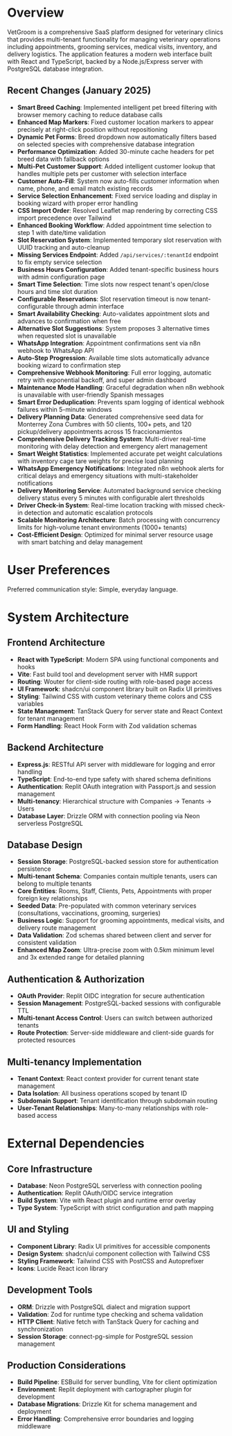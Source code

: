 # Overview

VetGroom is a comprehensive SaaS platform designed for veterinary clinics that provides multi-tenant functionality for managing veterinary operations including appointments, grooming services, medical visits, inventory, and delivery logistics. The application features a modern web interface built with React and TypeScript, backed by a Node.js/Express server with PostgreSQL database integration.

## Recent Changes (January 2025)
- **Smart Breed Caching**: Implemented intelligent pet breed filtering with browser memory caching to reduce database calls
- **Enhanced Map Markers**: Fixed customer location markers to appear precisely at right-click position without repositioning
- **Dynamic Pet Forms**: Breed dropdown now automatically filters based on selected species with comprehensive database integration
- **Performance Optimization**: Added 30-minute cache headers for pet breed data with fallback options
- **Multi-Pet Customer Support**: Added intelligent customer lookup that handles multiple pets per customer with selection interface
- **Customer Auto-Fill**: System now auto-fills customer information when name, phone, and email match existing records
- **Service Selection Enhancement**: Fixed service loading and display in booking wizard with proper error handling
- **CSS Import Order**: Resolved Leaflet map rendering by correcting CSS import precedence over Tailwind
- **Enhanced Booking Workflow**: Added appointment time selection to step 1 with date/time validation
- **Slot Reservation System**: Implemented temporary slot reservation with UUID tracking and auto-cleanup
- **Missing Services Endpoint**: Added `/api/services/:tenantId` endpoint to fix empty service selection
- **Business Hours Configuration**: Added tenant-specific business hours with admin configuration page
- **Smart Time Selection**: Time slots now respect tenant's open/close hours and time slot duration
- **Configurable Reservations**: Slot reservation timeout is now tenant-configurable through admin interface
- **Smart Availability Checking**: Auto-validates appointment slots and advances to confirmation when free
- **Alternative Slot Suggestions**: System proposes 3 alternative times when requested slot is unavailable
- **WhatsApp Integration**: Appointment confirmations sent via n8n webhook to WhatsApp API
- **Auto-Step Progression**: Available time slots automatically advance booking wizard to confirmation step
- **Comprehensive Webhook Monitoring**: Full error logging, automatic retry with exponential backoff, and super admin dashboard
- **Maintenance Mode Handling**: Graceful degradation when n8n webhook is unavailable with user-friendly Spanish messages
- **Smart Error Deduplication**: Prevents spam logging of identical webhook failures within 5-minute windows
- **Delivery Planning Data**: Generated comprehensive seed data for Monterrey Zona Cumbres with 50 clients, 100+ pets, and 120 pickup/delivery appointments across 15 fraccionamientos
- **Comprehensive Delivery Tracking System**: Multi-driver real-time monitoring with delay detection and emergency alert management
- **Smart Weight Statistics**: Implemented accurate pet weight calculations with inventory cage tare weights for precise load planning
- **WhatsApp Emergency Notifications**: Integrated n8n webhook alerts for critical delays and emergency situations with multi-stakeholder notifications
- **Delivery Monitoring Service**: Automated background service checking delivery status every 5 minutes with configurable alert thresholds
- **Driver Check-in System**: Real-time location tracking with missed check-in detection and automatic escalation protocols
- **Scalable Monitoring Architecture**: Batch processing with concurrency limits for high-volume tenant environments (1000+ tenants)
- **Cost-Efficient Design**: Optimized for minimal server resource usage with smart batching and delay management

# User Preferences

Preferred communication style: Simple, everyday language.

# System Architecture

## Frontend Architecture
- **React with TypeScript**: Modern SPA using functional components and hooks
- **Vite**: Fast build tool and development server with HMR support
- **Routing**: Wouter for client-side routing with role-based page access
- **UI Framework**: shadcn/ui component library built on Radix UI primitives
- **Styling**: Tailwind CSS with custom veterinary theme colors and CSS variables
- **State Management**: TanStack Query for server state and React Context for tenant management
- **Form Handling**: React Hook Form with Zod validation schemas

## Backend Architecture
- **Express.js**: RESTful API server with middleware for logging and error handling
- **TypeScript**: End-to-end type safety with shared schema definitions
- **Authentication**: Replit OAuth integration with Passport.js and session management
- **Multi-tenancy**: Hierarchical structure with Companies → Tenants → Users
- **Database Layer**: Drizzle ORM with connection pooling via Neon serverless PostgreSQL

## Database Design
- **Session Storage**: PostgreSQL-backed session store for authentication persistence
- **Multi-tenant Schema**: Companies contain multiple tenants, users can belong to multiple tenants
- **Core Entities**: Rooms, Staff, Clients, Pets, Appointments with proper foreign key relationships
- **Seeded Data**: Pre-populated with common veterinary services (consultations, vaccinations, grooming, surgeries)
- **Business Logic**: Support for grooming appointments, medical visits, and delivery route management
- **Data Validation**: Zod schemas shared between client and server for consistent validation
- **Enhanced Map Zoom**: Ultra-precise zoom with 0.5km minimum level and 3x extended range for detailed planning

## Authentication & Authorization
- **OAuth Provider**: Replit OIDC integration for secure authentication
- **Session Management**: PostgreSQL-backed sessions with configurable TTL
- **Multi-tenant Access Control**: Users can switch between authorized tenants
- **Route Protection**: Server-side middleware and client-side guards for protected resources

## Multi-tenancy Implementation
- **Tenant Context**: React context provider for current tenant state management
- **Data Isolation**: All business operations scoped by tenant ID
- **Subdomain Support**: Tenant identification through subdomain routing
- **User-Tenant Relationships**: Many-to-many relationships with role-based access

# External Dependencies

## Core Infrastructure
- **Database**: Neon PostgreSQL serverless with connection pooling
- **Authentication**: Replit OAuth/OIDC service integration
- **Build System**: Vite with React plugin and runtime error overlay
- **Type System**: TypeScript with strict configuration and path mapping

## UI and Styling
- **Component Library**: Radix UI primitives for accessible components
- **Design System**: shadcn/ui component collection with Tailwind CSS
- **Styling Framework**: Tailwind CSS with PostCSS and Autoprefixer
- **Icons**: Lucide React icon library

## Development Tools
- **ORM**: Drizzle with PostgreSQL dialect and migration support
- **Validation**: Zod for runtime type checking and schema validation
- **HTTP Client**: Native fetch with TanStack Query for caching and synchronization
- **Session Storage**: connect-pg-simple for PostgreSQL session management

## Production Considerations
- **Build Pipeline**: ESBuild for server bundling, Vite for client optimization
- **Environment**: Replit deployment with cartographer plugin for development
- **Database Migrations**: Drizzle Kit for schema management and deployment
- **Error Handling**: Comprehensive error boundaries and logging middleware
